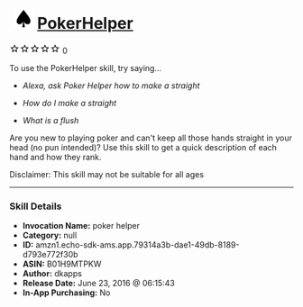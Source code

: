 # &nbsp;<img src="skill_icon" alt="PokerHelper icon" width="36"> [PokerHelper](http://alexa.amazon.com/#skills/amzn1.echo-sdk-ams.app.79314a3b-dae1-49db-8189-d793e772f30b)
![0 stars](../../images/ic_star_border_black_18dp_1x.png)![0 stars](../../images/ic_star_border_black_18dp_1x.png)![0 stars](../../images/ic_star_border_black_18dp_1x.png)![0 stars](../../images/ic_star_border_black_18dp_1x.png)![0 stars](../../images/ic_star_border_black_18dp_1x.png) 0

To use the PokerHelper skill, try saying...

* *Alexa, ask Poker Helper how to make a straight*

* *How do I make a straight*

* *What is a flush*

Are you new to playing poker and can't keep all those hands straight in your head (no pun intended)? Use this skill to get a quick description of each hand and how they rank.

Disclaimer: This skill may not be suitable for all ages

***

### Skill Details

* **Invocation Name:** poker helper
* **Category:** null
* **ID:** amzn1.echo-sdk-ams.app.79314a3b-dae1-49db-8189-d793e772f30b
* **ASIN:** B01H9MTPKW
* **Author:** dkapps
* **Release Date:** June 23, 2016 @ 06:15:43
* **In-App Purchasing:** No
